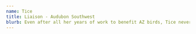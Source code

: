 ```yaml
---
name: Tice
title: Liaison - Audubon Southwest
blurb: Even after all her years of work to benefit AZ birds, Tice never loses her enthusiasm.
---
```

